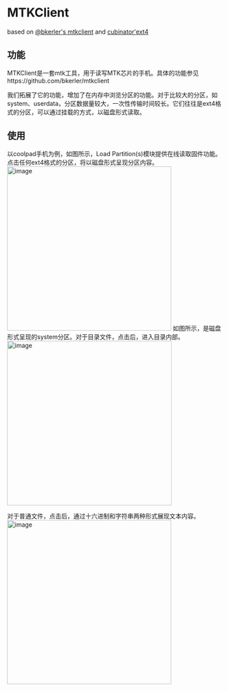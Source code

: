 # MTKClient
based on [@bkerler's mtkclient](https://github.com/bkerler/mtkclient) and [cubinator'ext4](https://github.com/cubinator/ext4)

## 功能
MTKClient是一套mtk工具，用于读写MTK芯片的手机。具体的功能参见https://github.com/bkerler/mtkclient

我们拓展了它的功能，增加了在内存中浏览分区的功能。对于比较大的分区，如system、userdata，分区数据量较大，一次性传输时间较长。它们往往是ext4格式的分区，可以通过挂载的方式，以磁盘形式读取。

## 使用
以coolpad手机为例，如图所示，Load Partition(s)模块提供在线读取固件功能。点击任何ext4格式的分区，将以磁盘形式呈现分区内容。
<img width="382" alt="image" src="https://user-images.githubusercontent.com/76193596/207268179-7e8db99a-afd5-46f6-99b2-9eb16586817a.png">
如图所示，是磁盘形式呈现的system分区。对于目录文件，点击后，进入目录内部。
<img width="383" alt="image" src="https://user-images.githubusercontent.com/76193596/207270706-5a94a835-6738-440a-a57e-337ac7f9d606.png">

对于普通文件，点击后，通过十六进制和字符串两种形式展现文本内容。
<img width="382" alt="image" src="https://user-images.githubusercontent.com/76193596/207270756-5a822ff3-fa57-4888-8977-07f1a0199325.png">

